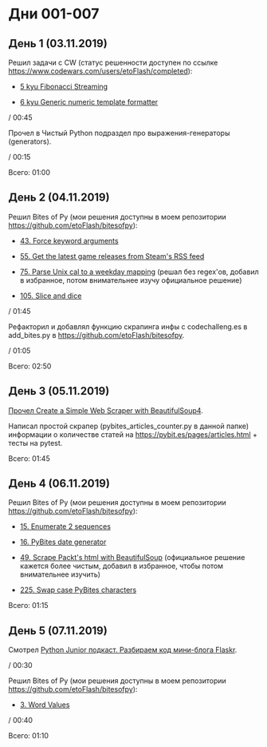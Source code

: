 # Дни 001-007

## День 1 (03.11.2019)

Решил задачи с CW (статус решенности доступен по ссылке https://www.codewars.com/users/etoFlash/completed):

* [5 kyu Fibonacci Streaming](https://www.codewars.com/kata/55695bc4f75bbaea5100016b)

* [6 kyu Generic numeric template formatter](https://www.codewars.com/kata/59901fb5917839fe41000029)

/ 00:45

Прочел в Чистый Python подраздел про выражения-генераторы (generators).

/ 00:15

Всего: 01:00

## День 2 (04.11.2019)

Решил Bites of Py (мои решения доступны в моем репозитории https://github.com/etoFlash/bitesofpy):

* [43. Force keyword arguments](https://codechalleng.es/bites/43/)

* [55. Get the latest game releases from Steam's RSS feed](https://codechalleng.es/bites/55/)

* [75. Parse Unix cal to a weekday mapping](https://codechalleng.es/bites/75/) (решал без regex'ов, добавил в избранное, потом внимательнее изучу официальное решение)

* [105. Slice and dice](https://codechalleng.es/bites/105/)

/ 01:45

Рефакторил и добавлял функцию скрапинга инфы с codechalleng.es в add_bites.py в https://github.com/etoFlash/bitesofpy.

/ 01:05

Всего: 02:50

## День 3 (05.11.2019)

[Прочел Create a Simple Web Scraper with BeautifulSoup4](https://pybit.es/simplewebscraper.html).

Написал простой скрапер (pybites_articles_counter.py в данной папке) информации о количестве статей на https://pybit.es/pages/articles.html + тесты на pytest.

Всего: 01:45

## День 4 (06.11.2019)

Решил Bites of Py (мои решения доступны в моем репозитории https://github.com/etoFlash/bitesofpy):

* [15. Enumerate 2 sequences](https://codechalleng.es/bites/15/)

* [16. PyBites date generator](https://codechalleng.es/bites/16/)

* [49. Scrape Packt's html with BeautifulSoup](https://codechalleng.es/bites/49/) (официальное решение кажется более чистым, добавил в избранное, чтобы потом внимательнее изучить)

* [225. Swap case PyBites characters](https://codechalleng.es/bites/225/)

Всего: 01:15

## День 5 (07.11.2019)

Смотрел [Python Junior подкаст. Разбираем код мини-блога Flaskr](https://youtu.be/86BGCicvow8).

/ 00:30

Решил Bites of Py (мои решения доступны в моем репозитории https://github.com/etoFlash/bitesofpy):

* [3. Word Values](https://codechalleng.es/bites/3)

/ 00:40

Всего: 01:10
